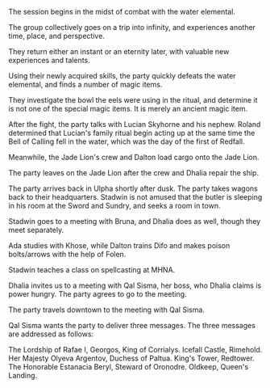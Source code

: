 <!-- TITLE: 2018-11-23 -->
<!-- SUBTITLE: The session of 2018-11-23 Earth, 3789-08-26 Ulpha -->

The session begins in the midst of combat with the water elemental.

The group collectively goes on a trip into infinity, and experiences another time, place, and perspective.

They return either an instant or an eternity later, with valuable new experiences and talents.

Using their newly acquired skills, the party quickly defeats the water elemental, and finds a number of magic items.

They investigate the bowl the eels were using in the ritual, and determine it is not one of the special magic items. It is merely an ancient magic item.

After the fight, the party talks with Lucian Skyhorne and his nephew. Roland determined that Lucian's family ritual begin acting up at the same time the Bell of Calling fell in the water, which was the day of the first of Redfall.

Meanwhile, the Jade Lion's crew and Dalton load cargo onto the Jade Lion.

The party leaves on the Jade Lion after the crew and Dhalia repair the ship.

The party arrives back in Ulpha shortly after dusk. The party takes wagons back to their headquarters. Stadwin is not amused that the butler is sleeping in his room at the Sword and Sundry, and seeks a room in town.

Stadwin goes to a meeting with Bruna, and Dhalia does as well, though they meet separately.

Ada studies with Khose, while Dalton trains Difo and makes poison bolts/arrows with the help of Folen.

Stadwin teaches a class on spellcasting at MHNA.

Dhalia invites us to a meeting with Qal Sisma, her boss, who Dhalia claims is power hungry. The party agrees to go to the meeting.

The party travels downtown to the meeting with Qal Sisma.

Qal Sisma wants the party to deliver three messages. The three messages are addressed as follows:

The Lordship of Rafae I, Georgos, King of Corrialys. Icefall Castle, Rimehold.
Her Majesty Olyeva Argentov, Duchess of Paltua. King's Tower, Redtower.
The Honorable Estanacia Beryl, Steward of Oronodre. Oldkeep, Queen's Landing. 